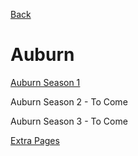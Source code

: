 [Back](Esmea.md)

# Auburn

[Auburn Season 1](AuburnS1.md)

Auburn Season 2 - To Come

Auburn Season 3 - To Come

[Extra Pages](AuburnExtraPages.md)

